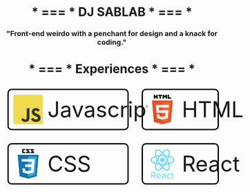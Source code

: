 <h1 align="center">* === * DJ SABLAB * === *</h1>
<h3 align="center">
"Front-end weirdo with a penchant for design and a knack for coding."
</h3>

<h1 align="center" style="margin-top: 35px">* === * Experiences * === *</h1>

<div style="display: grid; grid-template-columns: repeat(2, 1fr); gap: 10px;">
<div style="display: flex; flex-direction: row; gap: 10px; align-items: center; border: 3px solid black; border-radius: 10px; padding: 10px;margin: 10px;">
<img src="https://raw.githubusercontent.com/devicons/devicon/master/icons/javascript/javascript-original.svg"
alt="" width="70" />
<p style="margin: 0px; font-size: 50px">Javascript</p>
</div>

<div style="display: flex; flex-direction: row; gap: 10px; align-items: center; border: 3px solid black; border-radius: 10px; padding: 10px;margin: 10px;">
<img src="https://raw.githubusercontent.com/devicons/devicon/master/icons/html5/html5-original-wordmark.svg"
alt="" width="70" />
<p style="margin: 0px; font-size: 50px">HTML</p>
</div>

<div style="display: flex; flex-direction: row; gap: 10px; align-items: center; border: 3px solid black; border-radius: 10px; padding: 10px;margin: 10px;">
<img src="https://raw.githubusercontent.com/devicons/devicon/master/icons/css3/css3-original-wordmark.svg"
alt="" width="70" />
<p style="margin: 0px; font-size: 50px">CSS</p>
</div>

<div style="display: flex; flex-direction: row; gap: 10px; align-items: center; border: 3px solid black; border-radius: 10px; padding: 10px;margin: 10px;">
<img src="https://raw.githubusercontent.com/devicons/devicon/master/icons/react/react-original-wordmark.svg"
alt="" width="70" />
<p style="margin: 0px; font-size: 50px">React</p>
</div>

</div>
